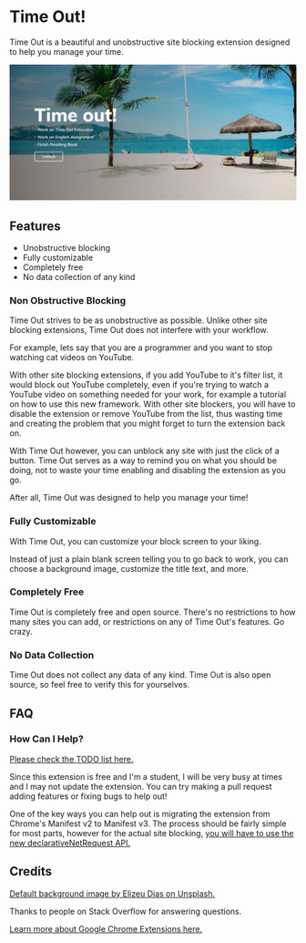 # Time Out!

Time Out is a beautiful and unobstructive site blocking extension designed to help you manage your time.

![Time Out Preview](.github/images/timeOutPreview.jpg)

## Features

- Unobstructive blocking
- Fully customizable
- Completely free
- No data collection of any kind

### Non Obstructive Blocking

Time Out strives to be as unobstructive as possible. Unlike other site blocking extensions, Time Out does not interfere with your workflow.

For example, lets say that you are a programmer and you want to stop watching cat videos on YouTube.

With other site blocking extensions, if you add YouTube to it's filter list, it would block out YouTube completely, even if you're trying to watch a YouTube video on something needed for your work, for example a tutorial on how to use this new framework. With other site blockers, you will have to disable the extension or remove YouTube from the list, thus wasting time and creating the problem that you might forget to turn the extension back on.

With Time Out however, you can unblock any site with just the click of a button. Time Out serves as a way to remind you on what you should be doing, not to waste your time enabling and disabling the extension as you go.

After all, Time Out was designed to help you manage your time!

### Fully Customizable

With Time Out, you can customize your block screen to your liking.

Instead of just a plain blank screen telling you to go back to work, you can choose a background image, customize the title text, and more.

### Completely Free

Time Out is completely free and open source. There's no restrictions to how many sites you can add, or restrictions on any of Time Out's features. Go crazy.

### No Data Collection

Time Out does not collect any data of any kind. Time Out is also open source, so feel free to verify this for yourselves.

## FAQ

### How Can I Help?

[Please check the TODO list here.](TODO.md)

Since this extension is free and I'm a student, I will be very busy at times and I may not update the extension. You can try making a pull request adding features or fixing bugs to help out!

One of the key ways you can help out is migrating the extension from Chrome's Manifest v2 to Manifest v3. The process should be fairly simple for most parts, however for the actual site blocking, [you will have to use the new declarativeNetRequest API.](https://developer.chrome.com/docs/extensions/reference/declarativeNetRequest/)

## Credits

[Default background image by Elizeu Dias on Unsplash.](https://unsplash.com/photos/RN6ts8IZ4_0)

Thanks to people on Stack Overflow for answering questions.

[Learn more about Google Chrome Extensions here.](https://developer.chrome.com/docs/extensions/)